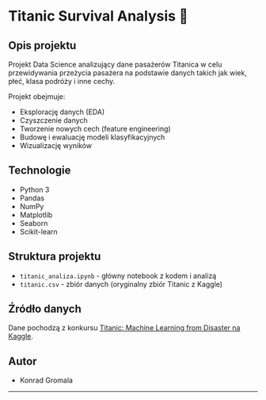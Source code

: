 # Titanic Survival Analysis 🚢

## Opis projektu
Projekt Data Science analizujący dane pasażerów Titanica w celu przewidywania przeżycia pasażera na podstawie danych takich jak wiek, płeć, klasa podróży i inne cechy.

Projekt obejmuje:
- Eksplorację danych (EDA)
- Czyszczenie danych
- Tworzenie nowych cech (feature engineering)
- Budowę i ewaluację modeli klasyfikacyjnych
- Wizualizację wyników

## Technologie
- Python 3
- Pandas
- NumPy
- Matplotlib
- Seaborn
- Scikit-learn

## Struktura projektu
- `titanic_analiza.ipynb` - główny notebook z kodem i analizą
- `titanic.csv` - zbiór danych (oryginalny zbiór Titanic z Kaggle)


## Źródło danych
Dane pochodzą z konkursu [Titanic: Machine Learning from Disaster na Kaggle](https://www.kaggle.com/c/titanic).

## Autor
- Konrad Gromala

---

